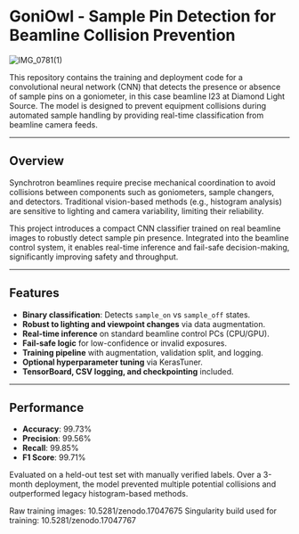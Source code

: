 # GoniOwl - Sample Pin Detection for Beamline Collision Prevention

![IMG_0781(1)](https://github.com/user-attachments/assets/8b08de35-6e63-461e-a933-2129fb25e74c)

This repository contains the training and deployment code for a convolutional neural network (CNN) that detects the presence or absence of sample pins on a goniometer, in this case beamline I23 at Diamond Light Source. The model is designed to prevent equipment collisions during automated sample handling by providing real-time classification from beamline camera feeds.

---

## Overview

Synchrotron beamlines require precise mechanical coordination to avoid collisions between components such as goniometers, sample changers, and detectors. Traditional vision-based methods (e.g., histogram analysis) are sensitive to lighting and camera variability, limiting their reliability.

This project introduces a compact CNN classifier trained on real beamline images to robustly detect sample pin presence. Integrated into the beamline control system, it enables real-time inference and fail-safe decision-making, significantly improving safety and throughput.

---

## Features

- **Binary classification**: Detects `sample_on` vs `sample_off` states.
- **Robust to lighting and viewpoint changes** via data augmentation.
- **Real-time inference** on standard beamline control PCs (CPU/GPU).
- **Fail-safe logic** for low-confidence or invalid exposures.
- **Training pipeline** with augmentation, validation split, and logging.
- **Optional hyperparameter tuning** via KerasTuner.
- **TensorBoard, CSV logging, and checkpointing** included.

---

## Performance

- **Accuracy**: 99.73%
- **Precision**: 99.56%
- **Recall**: 99.85%
- **F1 Score**: 99.71%

Evaluated on a held-out test set with manually verified labels. Over a 3-month deployment, the model prevented multiple potential collisions and outperformed legacy histogram-based methods.

Raw training images: 10.5281/zenodo.17047675
Singularity build used for training: 10.5281/zenodo.17047767
